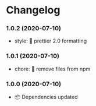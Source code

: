 # Changelog

### 1.0.2 (2020-07-10)

- style: 💄 prettier 2.0 formatting

### 1.0.1 (2020-07-10)

- chore: 🤖 remove files from npm

### 1.0.0 (2020-07-10)

- 📦 Dependencies updated
